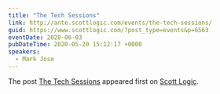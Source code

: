 ```yaml
---
title: "The Tech Sessions"
link: http://ante.scottlogic.com/events/the-tech-sessions/
guid: https://www.scottlogic.com/?post_type=events&p=6563
eventDate: 2020-06-03
pubDateTime: 2020-05-20 15:12:17 +0000
speakers:
  - Mark Jose
---
```


<p>The post <a rel="nofollow" href="http://ante.scottlogic.com/events/the-tech-sessions/">The Tech Sessions</a> appeared first on <a rel="nofollow" href="http://ante.scottlogic.com">Scott Logic</a>.</p>